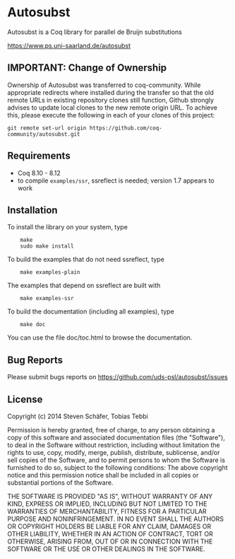 # Autosubst

Autosubst is a Coq library for parallel de Bruijn substitutions

https://www.ps.uni-saarland.de/autosubst

## IMPORTANT: Change of Ownership

Ownership of Autosubst was transferred to coq-community. While appropriate redirects where installed during the transfer so that the old remote URLs in existing repository clones still function, Github strongly advises to update local clones to the new remote origin URL. To achieve this, please execute the following in each of your clones of this project:
```
git remote set-url origin https://github.com/coq-community/autosubst.git
```


## Requirements

- Coq 8.10 - 8.12
- to compile `examples/ssr`, ssreflect is needed; version 1.7 appears to work

## Installation

To install the library on your system, type
```
    make
    sudo make install
```

To build the examples that do not need ssreflect, type
```
    make examples-plain
```

The examples that depend on ssreflect are built with
```
    make examples-ssr
```

To build the documentation (including all examples), type
```
    make doc
```

You can use the file doc/toc.html to browse the documentation.



## Bug Reports

Please submit bugs reports on https://github.com/uds-psl/autosubst/issues



## License

Copyright (c) 2014 Steven Schäfer, Tobias Tebbi

Permission is hereby granted, free of charge, to any person obtaining
a copy of this software and associated documentation files (the
"Software"), to deal in the Software without restriction, including
without limitation the rights to use, copy, modify, merge, publish,
distribute, sublicense, and/or sell copies of the Software, and to
permit persons to whom the Software is furnished to do so, subject to
the following conditions: The above copyright notice and this
permission notice shall be included in all copies or substantial
portions of the Software.

THE SOFTWARE IS PROVIDED "AS IS", WITHOUT WARRANTY OF ANY KIND,
EXPRESS OR IMPLIED, INCLUDING BUT NOT LIMITED TO THE WARRANTIES OF
MERCHANTABILITY, FITNESS FOR A PARTICULAR PURPOSE AND
NONINFRINGEMENT. IN NO EVENT SHALL THE AUTHORS OR COPYRIGHT HOLDERS BE
LIABLE FOR ANY CLAIM, DAMAGES OR OTHER LIABILITY, WHETHER IN AN ACTION
OF CONTRACT, TORT OR OTHERWISE, ARISING FROM, OUT OF OR IN CONNECTION
WITH THE SOFTWARE OR THE USE OR OTHER DEALINGS IN THE SOFTWARE.
